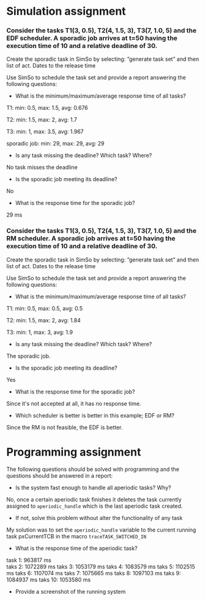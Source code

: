 # Simulation assignment

### Consider the tasks T1(3, 0.5), T2(4, 1.5, 3), T3(7, 1.0, 5) and the EDF scheduler. A sporadic job arrives at t=50 having the execution time of 10 and a relative deadline of 30.

Create the sporadic task in SimSo by selecting: ”generate task set” and then list of act. Dates to the release time

Use SimSo to schedule the task set and provide a report answering the following questions:

* What is the minimum/maximum/average response time of all tasks?

T1: min: 0.5, max: 1.5, avg: 0.676

T2: min: 1.5, max: 2, avg: 1.7

T3: min: 1, max: 3.5, avg: 1.967

sporadic job: min: 29, max: 29, avg: 29


* Is any task missing the deadline? Which task? Where?

No task misses the deadline

* Is the sporadic job meeting its deadline?

No

* What is the response time for the sporadic job?

29 ms


### Consider the tasks T1(3, 0.5), T2(4, 1.5, 3), T3(7, 1.0, 5) and the RM scheduler. A sporadic job arrives at t=50 having the execution time of 10 and a relative deadline of 30.

Create the sporadic task in SimSo by selecting: ”generate task set” and then list of act. Dates to the release time

Use SimSo to schedule the task set and provide a report answering the following questions:

* What is the minimum/maximum/average response time of all tasks?

T1: min: 0.5, max: 0.5, avg: 0.5 

T2: min: 1.5, max: 2, avg: 1.84

T3: min: 1, max: 3, avg: 1.9


* Is any task missing the deadline? Which task? Where?

The sporadic job.

* Is the sporadic job meeting its deadline?

Yes

* What is the response time for the sporadic job?

Since it's not accepted at all, it has no response time.

* Which scheduler is better is better in this example; EDF or RM?

Since the RM is not feasible, the EDF is better.

# Programming assignment

The following questions should be solved with programming and the questions should be answered in a report:

* Is the system fast enough to handle all aperiodic tasks? Why?

No, once a certain aperiodic task finishes it deletes the task currently assigned to `aperiodic_handle` which is the last aperiodic task created.

* If not, solve this problem without alter the functionality of any task

My solution was to set the `aperiodic_handle` variable to the current running task pxCurrentTCB in the macro `traceTASK_SWITCHED_IN`

* What is the response time of the aperiodic task?

task 1:  963817 ms          
taks 2:  1072289 ms
taks 3:  1053179 ms
taks 4:  1083579 ms
taks 5:  1102515 ms
taks 6:  1107074 ms
taks 7:  1075665 ms
taks 8:  1097103 ms
taks 9:  1084937 ms
taks 10: 1053580 ms


* Provide a screenshot of the running system

